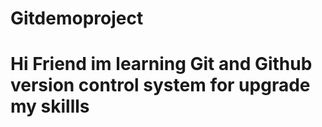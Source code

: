 # Gitdemoproject
<h1>Hi Friend im learning  Git and Github version control system for upgrade my skillls</h1>
